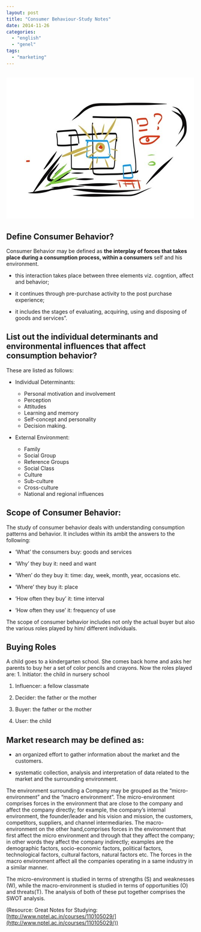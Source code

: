 ```yaml
---
layout: post
title: "Consumer Behaviour-Study Notes"
date: 2014-11-26
categories: 
  - "english"
  - "genel"
tags: 
  - "marketing"
---
```


## ![image](/images/tumblr_inline_nfnkd3JaTQ1r4exmc.jpg)

## Define Consumer Behavior?

Consumer Behavior may be defined as **the interplay of forces that takes place during a consumption process, within a consumers** self and his environment.

- this interaction takes place between three elements viz. cogntion, affect and behavior;
    
- it continues through pre-purchase activity to the post purchase experience;
    
- it includes the stages of evaluating, acquiring, using and disposing of goods and services”.
    

## List out the individual determinants and environmental influences that affect consumption behavior?

These are listed as follows:

- Individual Determinants:
    
    - Personal motivation and involvement
    - Perception
    - Attitudes
    - Learning and memory
    - Self-concept and personality
    - Decision making.
- External Environment:
    
    - Family
    - Social Group
    - Reference Groups
    - Social Class
    - Culture
    - Sub-culture
    - Cross-culture
    - National and regional influences

## Scope of Consumer Behavior:

The study of consumer behavior deals with understanding consumption patterns and behavior. It includes within its ambit the answers to the following:

- ‘What’ the consumers buy: goods and services
    
- ‘Why’ they buy it: need and want
    
- ‘When’ do they buy it: time: day, week, month, year, occasions etc.
    
- ‘Where’ they buy it: place
    
- ‘How often they buy’ it: time interval
    
- ‘How often they use’ it: frequency of use
    

The scope of consumer behavior includes not only the actual buyer but also the various roles played by him/ different individuals.

## Buying Roles

A child goes to a kindergarten school. She comes back home and asks her parents to buy her a set of color pencils and crayons. Now the roles played are: 1. Initiator: the child in nursery school

1. Influencer: a fellow classmate
    
2. Decider: the father or the mother
    
3. Buyer: the father or the mother
    
4. User: the child
    

## Market research may be defined as:

- an organized effort to gather information about the market and the customers.
    
- systematic collection, analysis and interpretation of data related to the market and the surrounding environment.
    

The environment surrounding a Company may be grouped as the “micro-environment” and the “macro environment”. The micro-environment comprises forces in the environment that are close to the company and affect the company directly; for example, the company’s internal environment, the founder/leader and his vision and mission, the customers, competitors, suppliers, and channel intermediaries. The macro- environment on the other hand,comprises forces in the environment that first affect the micro environment and through that they affect the company; in other words they affect the company indirectly; examples are the demographic factors, socio-economic factors, political factors, technological factors, cultural factors, natural factors etc. The forces in the macro environment affect all the companies operating in a same industry in a similar manner.

The micro-environment is studied in terms of strengths (S) and weaknesses (W), while the macro-environment is studied in terms of opportunities (O) and threats(T). The analysis of both of these put together comprises the SWOT analysis.

(Resource: Great Notes for Studying: [http://www.nptel.ac.in/courses/110105029/](http://www.nptel.ac.in/courses/110105029/))
